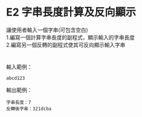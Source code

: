 # E2 字串長度計算及反向顯示
讓使用者輸入一個字串(可包含空白)<br>
1.編寫一個計算字串長度的副程式，顯示輸入的字串長度<br>
2.編寫另一個反轉的副程式使其可反向顯示輸入字串
#
輸入範例：
```
abcd123
```
輸出範例： 
```
字串長度：7 
反轉後字串：321dcba
```
